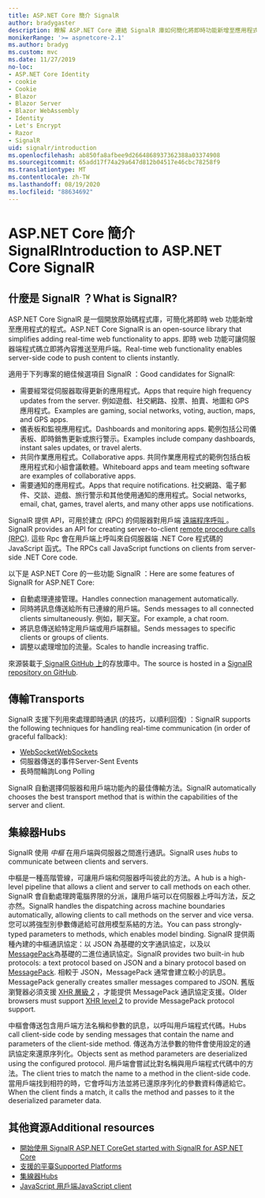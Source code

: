 ```yaml
---
title: ASP.NET Core 簡介 SignalR
author: bradygaster
description: 瞭解 ASP.NET Core 連結 SignalR 庫如何簡化將即時功能新增至應用程式的程式。
monikerRange: '>= aspnetcore-2.1'
ms.author: bradyg
ms.custom: mvc
ms.date: 11/27/2019
no-loc:
- ASP.NET Core Identity
- cookie
- Cookie
- Blazor
- Blazor Server
- Blazor WebAssembly
- Identity
- Let's Encrypt
- Razor
- SignalR
uid: signalr/introduction
ms.openlocfilehash: ab850fa8afbee9d2664868937362388a03374908
ms.sourcegitcommit: 65add17f74a29a647d812b04517e46cbc78258f9
ms.translationtype: MT
ms.contentlocale: zh-TW
ms.lasthandoff: 08/19/2020
ms.locfileid: "88634692"
---
```

# <a name="introduction-to-aspnet-core-no-locsignalr"></a><span data-ttu-id="e7e59-103">ASP.NET Core 簡介 SignalR</span><span class="sxs-lookup"><span data-stu-id="e7e59-103">Introduction to ASP.NET Core SignalR</span></span>

## <a name="what-is-no-locsignalr"></a><span data-ttu-id="e7e59-104">什麼是 SignalR ？</span><span class="sxs-lookup"><span data-stu-id="e7e59-104">What is SignalR?</span></span>

<span data-ttu-id="e7e59-105">ASP.NET Core SignalR 是一個開放原始碼程式庫，可簡化將即時 web 功能新增至應用程式的程式。</span><span class="sxs-lookup"><span data-stu-id="e7e59-105">ASP.NET Core SignalR is an open-source library that simplifies adding real-time web functionality to apps.</span></span> <span data-ttu-id="e7e59-106">即時 web 功能可讓伺服器端程式碼立即將內容推送至用戶端。</span><span class="sxs-lookup"><span data-stu-id="e7e59-106">Real-time web functionality enables server-side code to push content to clients instantly.</span></span>

<span data-ttu-id="e7e59-107">適用于下列專案的絕佳候選項目 SignalR ：</span><span class="sxs-lookup"><span data-stu-id="e7e59-107">Good candidates for SignalR:</span></span>

* <span data-ttu-id="e7e59-108">需要經常從伺服器取得更新的應用程式。</span><span class="sxs-lookup"><span data-stu-id="e7e59-108">Apps that require high frequency updates from the server.</span></span> <span data-ttu-id="e7e59-109">例如遊戲、社交網路、投票、拍賣、地圖和 GPS 應用程式。</span><span class="sxs-lookup"><span data-stu-id="e7e59-109">Examples are gaming, social networks, voting, auction, maps, and GPS apps.</span></span>
* <span data-ttu-id="e7e59-110">儀表板和監視應用程式。</span><span class="sxs-lookup"><span data-stu-id="e7e59-110">Dashboards and monitoring apps.</span></span> <span data-ttu-id="e7e59-111">範例包括公司儀表板、即時銷售更新或旅行警示。</span><span class="sxs-lookup"><span data-stu-id="e7e59-111">Examples include company dashboards, instant sales updates, or travel alerts.</span></span>
* <span data-ttu-id="e7e59-112">共同作業應用程式。</span><span class="sxs-lookup"><span data-stu-id="e7e59-112">Collaborative apps.</span></span> <span data-ttu-id="e7e59-113">共同作業應用程式的範例包括白板應用程式和小組會議軟體。</span><span class="sxs-lookup"><span data-stu-id="e7e59-113">Whiteboard apps and team meeting software are examples of collaborative apps.</span></span>
* <span data-ttu-id="e7e59-114">需要通知的應用程式。</span><span class="sxs-lookup"><span data-stu-id="e7e59-114">Apps that require notifications.</span></span> <span data-ttu-id="e7e59-115">社交網路、電子郵件、交談、遊戲、旅行警示和其他使用通知的應用程式。</span><span class="sxs-lookup"><span data-stu-id="e7e59-115">Social networks, email, chat, games, travel alerts, and many other apps use notifications.</span></span>

<span data-ttu-id="e7e59-116">SignalR 提供 API，可用於建立 (RPC) 的伺服器對用戶端 [遠端程序呼叫 ](https://wikipedia.org/wiki/Remote_procedure_call)。</span><span class="sxs-lookup"><span data-stu-id="e7e59-116">SignalR provides an API for creating server-to-client [remote procedure calls (RPC)](https://wikipedia.org/wiki/Remote_procedure_call).</span></span> <span data-ttu-id="e7e59-117">這些 Rpc 會在用戶端上呼叫來自伺服器端 .NET Core 程式碼的 JavaScript 函式。</span><span class="sxs-lookup"><span data-stu-id="e7e59-117">The RPCs call JavaScript functions on clients from server-side .NET Core code.</span></span>

<span data-ttu-id="e7e59-118">以下是 ASP.NET Core 的一些功能 SignalR ：</span><span class="sxs-lookup"><span data-stu-id="e7e59-118">Here are some features of SignalR for ASP.NET Core:</span></span>

* <span data-ttu-id="e7e59-119">自動處理連接管理。</span><span class="sxs-lookup"><span data-stu-id="e7e59-119">Handles connection management automatically.</span></span>
* <span data-ttu-id="e7e59-120">同時將訊息傳送給所有已連線的用戶端。</span><span class="sxs-lookup"><span data-stu-id="e7e59-120">Sends messages to all connected clients simultaneously.</span></span> <span data-ttu-id="e7e59-121">例如，聊天室。</span><span class="sxs-lookup"><span data-stu-id="e7e59-121">For example, a chat room.</span></span>
* <span data-ttu-id="e7e59-122">將訊息傳送給特定用戶端或用戶端群組。</span><span class="sxs-lookup"><span data-stu-id="e7e59-122">Sends messages to specific clients or groups of clients.</span></span>
* <span data-ttu-id="e7e59-123">調整以處理增加的流量。</span><span class="sxs-lookup"><span data-stu-id="e7e59-123">Scales to handle increasing traffic.</span></span>

<span data-ttu-id="e7e59-124">來源裝載于[ SignalR GitHub 上](https://github.com/dotnet/AspNetCore/tree/master/src/SignalR)的存放庫中。</span><span class="sxs-lookup"><span data-stu-id="e7e59-124">The source is hosted in a [SignalR repository on GitHub](https://github.com/dotnet/AspNetCore/tree/master/src/SignalR).</span></span>

## <a name="transports"></a><span data-ttu-id="e7e59-125">傳輸</span><span class="sxs-lookup"><span data-stu-id="e7e59-125">Transports</span></span>

<span data-ttu-id="e7e59-126">SignalR 支援下列用來處理即時通訊 (的技巧，以順利回復) ：</span><span class="sxs-lookup"><span data-stu-id="e7e59-126">SignalR supports the following techniques for handling real-time communication (in order of graceful fallback):</span></span>

* [<span data-ttu-id="e7e59-127">WebSocket</span><span class="sxs-lookup"><span data-stu-id="e7e59-127">WebSockets</span></span>](https://tools.ietf.org/html/rfc7118)
* <span data-ttu-id="e7e59-128">伺服器傳送的事件</span><span class="sxs-lookup"><span data-stu-id="e7e59-128">Server-Sent Events</span></span>
* <span data-ttu-id="e7e59-129">長時間輪詢</span><span class="sxs-lookup"><span data-stu-id="e7e59-129">Long Polling</span></span>

<span data-ttu-id="e7e59-130">SignalR 自動選擇伺服器和用戶端功能內的最佳傳輸方法。</span><span class="sxs-lookup"><span data-stu-id="e7e59-130">SignalR automatically chooses the best transport method that is within the capabilities of the server and client.</span></span>

## <a name="hubs"></a><span data-ttu-id="e7e59-131">集線器</span><span class="sxs-lookup"><span data-stu-id="e7e59-131">Hubs</span></span>

<span data-ttu-id="e7e59-132">SignalR 使用 *中樞* 在用戶端與伺服器之間進行通訊。</span><span class="sxs-lookup"><span data-stu-id="e7e59-132">SignalR uses *hubs* to communicate between clients and servers.</span></span>

<span data-ttu-id="e7e59-133">中樞是一種高階管線，可讓用戶端和伺服器呼叫彼此的方法。</span><span class="sxs-lookup"><span data-stu-id="e7e59-133">A hub is a high-level pipeline that allows a client and server to call methods on each other.</span></span> <span data-ttu-id="e7e59-134">SignalR 會自動處理跨電腦界限的分派，讓用戶端可以在伺服器上呼叫方法，反之亦然。</span><span class="sxs-lookup"><span data-stu-id="e7e59-134">SignalR handles the dispatching across machine boundaries automatically, allowing clients to call methods on the server and vice versa.</span></span> <span data-ttu-id="e7e59-135">您可以將強型別參數傳遞給可啟用模型系結的方法。</span><span class="sxs-lookup"><span data-stu-id="e7e59-135">You can pass strongly-typed parameters to methods, which enables model binding.</span></span> <span data-ttu-id="e7e59-136">SignalR 提供兩種內建的中樞通訊協定：以 JSON 為基礎的文字通訊協定，以及以 [MessagePack](https://msgpack.org/)為基礎的二進位通訊協定。</span><span class="sxs-lookup"><span data-stu-id="e7e59-136">SignalR provides two built-in hub protocols: a text protocol based on JSON and a binary protocol based on [MessagePack](https://msgpack.org/).</span></span>  <span data-ttu-id="e7e59-137">相較于 JSON，MessagePack 通常會建立較小的訊息。</span><span class="sxs-lookup"><span data-stu-id="e7e59-137">MessagePack generally creates smaller messages compared to JSON.</span></span> <span data-ttu-id="e7e59-138">舊版瀏覽器必須支援 [XHR 層級 2](https://caniuse.com/#feat=xhr2) ，才能提供 MessagePack 通訊協定支援。</span><span class="sxs-lookup"><span data-stu-id="e7e59-138">Older browsers must support [XHR level 2](https://caniuse.com/#feat=xhr2) to provide MessagePack protocol support.</span></span>

<span data-ttu-id="e7e59-139">中樞會傳送包含用戶端方法名稱和參數的訊息，以呼叫用戶端程式代碼。</span><span class="sxs-lookup"><span data-stu-id="e7e59-139">Hubs call client-side code by sending messages that contain the name and parameters of the client-side method.</span></span> <span data-ttu-id="e7e59-140">傳送為方法參數的物件會使用設定的通訊協定來還原序列化。</span><span class="sxs-lookup"><span data-stu-id="e7e59-140">Objects sent as method parameters are deserialized using the configured protocol.</span></span> <span data-ttu-id="e7e59-141">用戶端會嘗試比對名稱與用戶端程式代碼中的方法。</span><span class="sxs-lookup"><span data-stu-id="e7e59-141">The client tries to match the name to a method in the client-side code.</span></span> <span data-ttu-id="e7e59-142">當用戶端找到相符的時，它會呼叫方法並將已還原序列化的參數資料傳遞給它。</span><span class="sxs-lookup"><span data-stu-id="e7e59-142">When the client finds a match, it calls the method and passes to it the deserialized parameter data.</span></span>

## <a name="additional-resources"></a><span data-ttu-id="e7e59-143">其他資源</span><span class="sxs-lookup"><span data-stu-id="e7e59-143">Additional resources</span></span>

* [<span data-ttu-id="e7e59-144">開始使用 SignalR ASP.NET Core</span><span class="sxs-lookup"><span data-stu-id="e7e59-144">Get started with SignalR for ASP.NET Core</span></span>](xref:tutorials/signalr)
* [<span data-ttu-id="e7e59-145">支援的平臺</span><span class="sxs-lookup"><span data-stu-id="e7e59-145">Supported Platforms</span></span>](xref:signalr/supported-platforms)
* [<span data-ttu-id="e7e59-146">集線器</span><span class="sxs-lookup"><span data-stu-id="e7e59-146">Hubs</span></span>](xref:signalr/hubs)
* [<span data-ttu-id="e7e59-147">JavaScript 用戶端</span><span class="sxs-lookup"><span data-stu-id="e7e59-147">JavaScript client</span></span>](xref:signalr/javascript-client)
